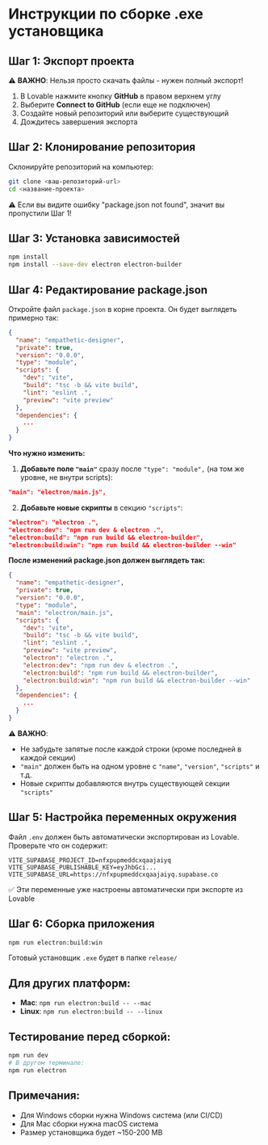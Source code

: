 # Инструкции по сборке .exe установщика

## Шаг 1: Экспорт проекта
⚠️ **ВАЖНО**: Нельзя просто скачать файлы - нужен полный экспорт!

1. В Lovable нажмите кнопку **GitHub** в правом верхнем углу
2. Выберите **Connect to GitHub** (если еще не подключен)
3. Создайте новый репозиторий или выберите существующий
4. Дождитесь завершения экспорта

## Шаг 2: Клонирование репозитория
Склонируйте репозиторий на компьютер:
```bash
git clone <ваш-репозиторий-url>
cd <название-проекта>
```

⚠️ Если вы видите ошибку "package.json not found", значит вы пропустили Шаг 1!

## Шаг 3: Установка зависимостей
```bash
npm install
npm install --save-dev electron electron-builder
```

## Шаг 4: Редактирование package.json

Откройте файл `package.json` в корне проекта. Он будет выглядеть примерно так:

```json
{
  "name": "empathetic-designer",
  "private": true,
  "version": "0.0.0",
  "type": "module",
  "scripts": {
    "dev": "vite",
    "build": "tsc -b && vite build",
    "lint": "eslint .",
    "preview": "vite preview"
  },
  "dependencies": {
    ...
  }
}
```

**Что нужно изменить:**

1. **Добавьте поле `"main"`** сразу после `"type": "module",` (на том же уровне, не внутри scripts):
```json
"main": "electron/main.js",
```

2. **Добавьте новые скрипты** в секцию `"scripts"`:
```json
"electron": "electron .",
"electron:dev": "npm run dev & electron .",
"electron:build": "npm run build && electron-builder",
"electron:build:win": "npm run build && electron-builder --win"
```

**После изменений package.json должен выглядеть так:**

```json
{
  "name": "empathetic-designer",
  "private": true,
  "version": "0.0.0",
  "type": "module",
  "main": "electron/main.js",
  "scripts": {
    "dev": "vite",
    "build": "tsc -b && vite build",
    "lint": "eslint .",
    "preview": "vite preview",
    "electron": "electron .",
    "electron:dev": "npm run dev & electron .",
    "electron:build": "npm run build && electron-builder",
    "electron:build:win": "npm run build && electron-builder --win"
  },
  "dependencies": {
    ...
  }
}
```

⚠️ **ВАЖНО**: 
- Не забудьте запятые после каждой строки (кроме последней в каждой секции)
- `"main"` должен быть на одном уровне с `"name"`, `"version"`, `"scripts"` и т.д.
- Новые скрипты добавляются внутрь существующей секции `"scripts"`

## Шаг 5: Настройка переменных окружения
Файл `.env` должен быть автоматически экспортирован из Lovable.
Проверьте что он содержит:
```
VITE_SUPABASE_PROJECT_ID=nfxpupmeddcxqaajaiyq
VITE_SUPABASE_PUBLISHABLE_KEY=eyJhbGci...
VITE_SUPABASE_URL=https://nfxpupmeddcxqaajaiyq.supabase.co
```

✅ Эти переменные уже настроены автоматически при экспорте из Lovable

## Шаг 6: Сборка приложения
```bash
npm run electron:build:win
```

Готовый установщик `.exe` будет в папке `release/`

## Для других платформ:
- **Mac**: `npm run electron:build -- --mac`
- **Linux**: `npm run electron:build -- --linux`

## Тестирование перед сборкой:
```bash
npm run dev
# В другом терминале:
npm run electron
```

## Примечания:
- Для Windows сборки нужна Windows система (или CI/CD)
- Для Mac сборки нужна macOS система
- Размер установщика будет ~150-200 MB
